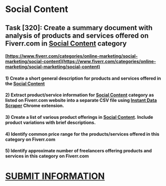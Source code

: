 # Social Content
## Task [320]: Create a summary document with analysis of products and services offered on Fiverr.com in [Social Content](https://www.fiverr.com/categories/online-marketing/social-marketing/social-content) category
#### [https://www.fiverr.com/categories/online-marketing/social-marketing/social-content](https://www.fiverr.com/categories/online-marketing/social-marketing/social-content)
#### 1) Create a short general description for products and services offered in the [Social Content](https://www.fiverr.com/categories/online-marketing/social-marketing/social-content)
#### 2) Extract product/service information for [Social Content](https://www.fiverr.com/categories/online-marketing/social-marketing/social-content) category as listed on Fiverr.com website into a separate CSV file using [Instant Data Scraper](https://chrome.google.com/webstore/detail/instant-data-scraper/ofaokhiedipichpaobibbnahnkdoiiah) Chrome extension.
#### 3) Create a list of various product offerings in [Social Content](https://www.fiverr.com/categories/online-marketing/social-marketing/social-content). Include product variations with brief descriptions.
#### 4) Identify common price range for the products/services offered in this category on Fiverr.com
#### 5) Identify approximate number of freelancers offering products and services in this category on Fiverr.com

# [SUBMIT INFORMATION](https://forms.office.com/r/8AEKjkLxKG)
